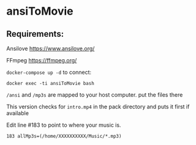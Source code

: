 # ansiToMovie

## Requirements:
Ansilove https://www.ansilove.org/

FFmpeg
https://ffmpeg.org/

``docker-compose up -d``
to connect:

``docker exec -ti ansiToMovie bash``

``/ansi`` and ``/mp3s`` are mapped to your host computer. put the files there

This version checks for ``intro.mp4`` in the pack directory and puts it first if available

Edit line #183 to point to where your music is.

``183 allMp3s=(/home/XXXXXXXXXX/Music/*.mp3)``
